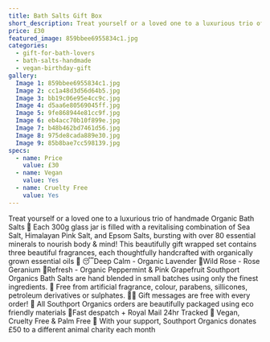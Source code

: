 ```yaml
---
title: Bath Salts Gift Box
short_description: Treat yourself or a loved one to a luxurious trio of handmade Organic Bath Salts 🛁 
price: £30
featured_image: 859bbee6955834c1.jpg
categories:
  - gift-for-bath-lovers
  - bath-salts-handmade
  - vegan-birthday-gift
gallery:
  Image 1: 859bbee6955834c1.jpg
  Image 2: cc1a48d3d56d64b5.jpg
  Image 3: bb19c06e95e4cc9c.jpg
  Image 4: d5aa6e80569045ff.jpg
  Image 5: 9fe868944e81cc9f.jpg
  Image 6: eb4acc70b10f899e.jpg
  Image 7: b48b462bd7461d56.jpg
  Image 8: 975de8cada889e30.jpg
  Image 9: 85b8bae7cc598139.jpg
specs:
  - name: Price
    value: £30
  - name: Vegan
    value: Yes
  - name: Cruelty Free
    value: Yes
---
```


Treat yourself or a loved one to a luxurious trio of handmade Organic Bath Salts 🛁 
Each 300g glass jar is filled with a revitalising combination of Sea Salt, Himalayan Pink Salt, and Epsom Salts, bursting with over 80 essential minerals to nourish body & mind! 
This beautifully gift wrapped set contains three beautiful fragrances, each thoughtfully handcrafted with organically grown essential oils 🌿
😴Deep Calm - Organic Lavender
🌺Wild Rose - Rose Geranium 
🌊Refresh - Organic Peppermint & Pink Grapefruit
Southport Organics Bath Salts are hand blended in small batches using only the finest ingredients.
🍊 Free from artificial fragrance, colour, parabens, sillicones, petroleum derivatives or sulphates.
✍🏼 Gift messages are free with every order!
🌿 All Southport Organics orders are beautifully packaged using eco friendly materials
📮Fast despatch + Royal Mail 24hr Tracked
🐰 Vegan, Cruelty Free & Palm Free
🐾 With your support, Southport Organics donates £50 to a different animal charity each month
